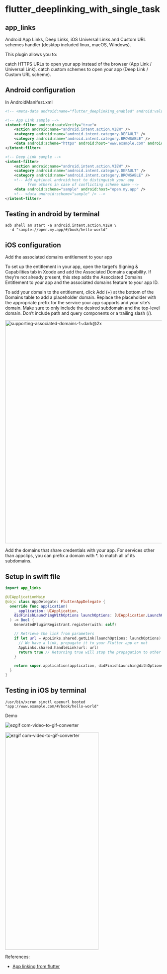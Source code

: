 # flutter_deeplinking_with_single_task

## app_links

Android App Links, Deep Links, iOS Universal Links and Custom URL schemes handler (desktop included linux, macOS, Windows).

This plugin allows you to:

catch HTTPS URLs to open your app instead of the browser (App Link / Universal Link).
catch custom schemes to open your app (Deep Link / Custom URL scheme).

## Android configuration
In AndroidManifest.xml

```xml
<!-- <meta-data android:name="flutter_deeplinking_enabled" android:value="true" /> -->

<!-- App Link sample -->
<intent-filter android:autoVerify="true">
    <action android:name="android.intent.action.VIEW" />
    <category android:name="android.intent.category.DEFAULT" />
    <category android:name="android.intent.category.BROWSABLE" />
    <data android:scheme="https" android:host="www.example.com" android:pathPrefix="/foo" />
</intent-filter>

<!-- Deep Link sample -->
<intent-filter>
    <action android:name="android.intent.action.VIEW" />
    <category android:name="android.intent.category.DEFAULT" />
    <category android:name="android.intent.category.BROWSABLE" />
    <!-- Add optional android:host to distinguish your app
          from others in case of conflicting scheme name -->
    <data android:scheme="sample" android:host="open.my.app" />
    <!-- <data android:scheme="sample" /> -->
</intent-filter>

```

## Testing in android by terminal

```
adb shell am start -a android.intent.action.VIEW \
  -d "sample://open.my.app/#/book/hello-world"
```

## iOS configuration

Add the associated domains entitlement to your app

To set up the entitlement in your app, open the target’s Signing & Capabilities tab in Xcode and add the Associated Domains capability. If they’re not already present, this step adds the Associated Domains Entitlement to your app and the associated domains feature to your app ID.

To add your domain to the entitlement, click Add (+) at the bottom of the Domains table to add a placeholder domain. Replace the placeholder with the appropriate prefix for the service your app supports and your site’s domain. Make sure to only include the desired subdomain and the top-level domain. Don’t include path and query components or a trailing slash (/).

<img width="718" alt="supporting-associated-domains-1~dark@2x" src="https://github.com/sumit-android-dev/flutter-deeplinking-with-single-task/assets/84369514/3b44fa07-0ebe-4199-b2f9-ea073800af22">

Add the domains that share credentials with your app. For services other than appclips, you can prefix a domain with *. to match all of its subdomains.

## Setup in swift file 

```swift
import app_links

@UIApplicationMain
@objc class AppDelegate: FlutterAppDelegate {
  override func application(
    _ application: UIApplication,
    didFinishLaunchingWithOptions launchOptions: [UIApplication.LaunchOptionsKey: Any]?
  ) -> Bool {
    GeneratedPluginRegistrant.register(with: self)

    // Retrieve the link from parameters
    if let url = AppLinks.shared.getLink(launchOptions: launchOptions) {
      // We have a link, propagate it to your Flutter app or not
      AppLinks.shared.handleLink(url: url)
      return true // Returning true will stop the propagation to other packages
    }

    return super.application(application, didFinishLaunchingWithOptions: launchOptions)
  }
}
```

## Testing in iOS by terminal

```
/usr/bin/xcrun simctl openurl booted "app://www.example.com/#/book/hello-world"
```

Demo

![ezgif com-video-to-gif-converter](https://github.com/sumit-android-dev/flutter-deeplinking-with-single-task/assets/84369514/4724bf4a-83f9-4a1f-9fcb-d3114b43231a)

<img src="https://github.com/sumit-android-dev/flutter-deeplinking-with-single-task/assets/84369514/4724bf4a-83f9-4a1f-9fcb-d3114b43231a" height="700" width="300" alt="ezgif com-video-to-gif-converter" />


References:

- [App linking from flutter](https://pub.dev/packages/app_links)
